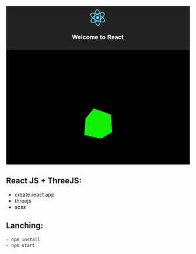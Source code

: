##
![screenshot of sample](https://raw.githubusercontent.com/grischenko-v/ThreeReact/master/screen/screen.png)
##

## React JS + ThreeJS:
- create react app
- threejs
- scss
##
## Lanching:
```
- npm install
- npm start
```
##
